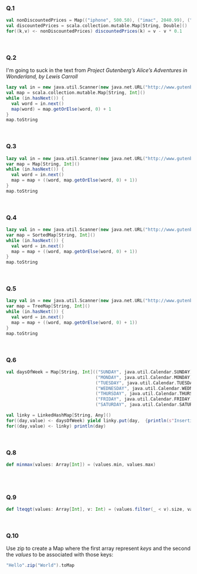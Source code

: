 ### Q.1<br>

```scala
val nonDiscountedPrices = Map(("iphone", 500.50), ("imac", 2040.99), ("apple", 0.50))
val discountedPrices = scala.collection.mutable.Map[String, Double]()
for((k,v) <- nonDiscountedPrices) discountedPrices(k) = v - v * 0.1

```
<br>

### Q.2<br>
I'm going to suck in the text from *Project Gutenberg’s Alice’s Adventures in Wonderland, by Lewis Carroll*  
```scala
lazy val in = new java.util.Scanner(new java.net.URL("http://www.gutenberg.org/files/11/11-0.txt").openStream)
val map = scala.collection.mutable.Map[String, Int]()
while (in.hasNext()) {
  val word = in.next()
  map(word) = map.getOrElse(word, 0) + 1
}
map.toString
```
<br>


### Q.3<br>
```scala
lazy val in = new java.util.Scanner(new java.net.URL("http://www.gutenberg.org/files/11/11-0.txt").openStream)
var map = Map[String, Int]()
while (in.hasNext()) {
  val word = in.next()
  map = map + ((word, map.getOrElse(word, 0) + 1))
}
map.toString
```
<br>

### Q.4<br>
```scala
lazy val in = new java.util.Scanner(new java.net.URL("http://www.gutenberg.org/files/11/11-0.txt").openStream)
var map = SortedMap[String, Int]()
while (in.hasNext()) {
  val word = in.next()
  map = map + ((word, map.getOrElse(word, 0) + 1))
}
map.toString
```
<br>

### Q.5<br>
```scala
lazy val in = new java.util.Scanner(new java.net.URL("http://www.gutenberg.org/files/11/11-0.txt").openStream)
var map = TreeMap[String, Int]()
while (in.hasNext()) {
  val word = in.next()
  map = map + ((word, map.getOrElse(word, 0) + 1))
}
map.toString
```
<br>

### Q.6<br>
```scala
val daysOfWeek = Map[String, Int](("SUNDAY", java.util.Calendar.SUNDAY),
                                  ("MONDAY", java.util.Calendar.MONDAY),
                                  ("TUESDAY", java.util.Calendar.TUESDAY),
                                  ("WEDNESDAY", java.util.Calendar.WEDNESDAY),
                                  ("THURSDAY", java.util.Calendar.THURSDAY),
                                  ("FRIDAY", java.util.Calendar.FRIDAY),
                                  ("SATURDAY", java.util.Calendar.SATURDAY))

val linky = LinkedHashMap[String, Any]()
for((day,value) <- daysOfWeek) yield linky.put(day,  {println(s"Inserting $day")})
for((day,value) <- linky) println(day)            

```
<br>

### Q.8<br>
```scala
def minmax(values: Array[Int]) = (values.min, values.max)            

```
<br>

<br>

### Q.9<br>
```scala
def lteqgt(values: Array[Int], v: Int) = (values.filter(_ < v).size, values.filter(_ == v).size, values.filter(_ > v).size)

```
<br>

### Q.10<br>
Use zip to create a Map where the first array represent *keys* and the second the *values* to be associated with those keys:
```scala
"Hello".zip("World").toMap 
```
<br>
